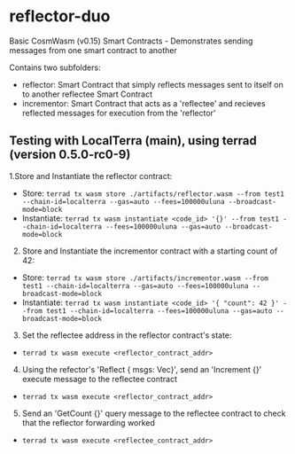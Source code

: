 # reflector-duo
Basic CosmWasm (v0.15) Smart Contracts - Demonstrates sending messages from one smart contract to another

Contains two subfolders:
- reflector: Smart Contract that simply reflects messages sent to itself on to another reflectee Smart Contract
- incrementor: Smart Contract that acts as a 'reflectee' and recieves reflected messages for execution from the 'reflector'

## Testing with LocalTerra (main), using terrad (version 0.5.0-rc0-9)
1.Store and Instantiate the reflector contract:
  - Store: `terrad tx wasm store ./artifacts/reflector.wasm --from test1 --chain-id=localterra --gas=auto --fees=100000uluna --broadcast-mode=block`
  - Instantiate: `terrad tx wasm instantiate <code_id> '{}' --from test1 --chain-id=localterra --fees=100000uluna --gas=auto --broadcast-mode=block`
2. Store and Instantiate the incrementor contract with a starting count of 42:
  - Store: `terrad tx wasm store ./artifacts/incrementor.wasm --from test1 --chain-id=localterra --gas=auto --fees=100000uluna --broadcast-mode=block`
  - Instantiate: `terrad tx wasm instantiate <code_id> '{ "count": 42 }' --from test1 --chain-id=localterra --fees=100000uluna --gas=auto --broadcast-mode=block`
3. Set the reflectee address in the reflector contract's state:
  - `terrad tx wasm execute <reflector_contract_addr> `
4. Using the refector's 'Reflect { msgs: Vec<SubMsg>}', send an 'Increment {}' execute message to the reflectee contract
  - `terrad tx wasm execute <reflector_contract_addr> `
5. Send an 'GetCount {}' query message to the reflectee contract to check that the reflector forwarding worked
  - `terrad tx wasm execute <reflectee_contract_addr> `

